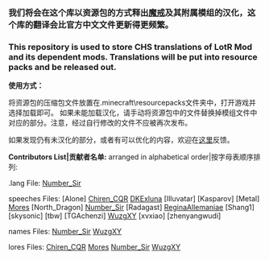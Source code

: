### 我们将会在这个库以资源包的方式释出[魔戒](https://www.mcbbs.net/thread-1084629-1-1.html)及其附属模组的汉化，这个库的翻译会比官方中文文件更新得更频繁。

### This repository is used to store CHS translations of LotR Mod and its dependent mods. Translations will be put into resource packs and be released out.

**使用方式：**

将资源包的压缩包文件放置在.minecraft\resourcepacks文件夹中，打开游戏并选择加载即可。
如果未能加载汉化，请手动将资源包中的文件替换掉模组文件中对应的部分。注意，经过自行修改的文件不应被再次发布。

如果发现仍有未汉化的部分，或者有可以优化的内容，欢迎在[这里](https://github.com/LWHK/LotR-Related-Translations/issues)反馈。

**Contributors List|贡献者名单:**
arranged in alphabetical order|按字母表顺序排列:

.lang File:
[Number_Sir](https://github.com/NumberSir)

speeches Files:
[Alone]
[Chiren_CQR](https://github.com/ChirenCQR)
[DKExluna](https://github.com/DKExluna)
[Illuvatar]
[Kasparov]
[Metal]
[Mores](https://www.mcmod.cn/center/90893)
[North_Dragon]
[Number_Sir](https://github.com/NumberSir)
[Radagast]
[ReginaAllemaniae](https://paratranz.cn/users/2098/profile)
[Shang1]
[skysonic]
[tbw]
[TGAchenzi]
[WuzgXY](https://github.com/WuzgXY-GitHub)
[xvxiao]
[zhenyangwudi]

names Files:
[Number_Sir](https://github.com/NumberSir)
[WuzgXY](https://github.com/WuzgXY-GitHub)

lores Files:
[Chiren_CQR](https://github.com/ChirenCQR)
[Mores](https://www.mcmod.cn/center/90893)
[Number_Sir](https://github.com/NumberSir)
[WuzgXY](https://github.com/WuzgXY-GitHub)
